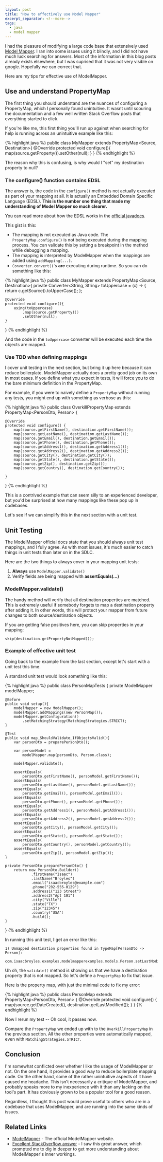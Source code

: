```yaml
---
layout: post
title: "How to effectively use Model Mapper"
excerpt_separator: <!--more-->
tags:
  - java
  - model mapper
---
```


I had the pleasure of modifying a large code base that extensively used [Model Mapper](http://modelmapper.org/). I ran into some issues using it blindly, and I did not have much luck searching for answers. Most of the information in this blog posts already exists elsewhere, but I was suprised that it was not very visible on google. Hopefully we can correct that.

Here are my tips for effective use of ModelMapper.

<!--more-->

## Use and understand PropertyMap

The first thing you should understand are the nuances of configuring a PropertyMap, which I personally found unintuitive. It wasnt until scouring the documentation and a few well written Stack Overflow posts that everything started to click.

If you're like me, this first thing you'll run up against when searching for help is running across an unintuitive example like this:

{% highlight java %}
public class MyMapper extends PropertyMap<Source, Destination>{
    @Override
    protected void configure(){
        map(source.getProperty()).setOther(null);
    }
}
{% endhighlight %}

The reason why this is confusing, is why would I "set" my destination property to null? 

### The configure() function contains EDSL

The answer is, the code in the `configure()` method is not actually executed as part of your mapping at all. It is actually an Embedded Domain Specific Language (EDSL). **This is the number one thing that made my understanding of Model Mapper so much clearer.**

You can read more about how the EDSL works in the [official javadocs](http://modelmapper.org/javadoc/org/modelmapper/PropertyMap.html).

This gist is this:

* The mapping is not executed as Java code. The `PropertyMap.configure()` is not being executed during the mapping process. You can validate this by setting a breakpoint in the method while debugging a mapping.
* The mapping is interpreted by ModelMapper when the mappings are added using `addMapping(...)`.
* `Converter.convert()`'s **are** executing during runtime. So you can do something like this:

{% highlight java %}
public class MyMapper extends PropertyMap<Source, Destination>{
    private Converter<String, String> toUppercase = (c) -> {
        return c.getSource().toUpperCase();
    };

    @Override
    protected void configure(){
        using(toUppercase)
            .map(source.getProperty())
            .setOther(null);
    }
}
{% endhighlight %}

And the code in the `toUppercase` converter will be executed each time the objects are mapped.

### Use TDD when defining mappings

I cover unit testing in the next section, but bring it up here because it can reduce boilerplate. ModelMapper actually does a pretty good job on its own in most cases. If you define what you expect in tests, it will force you to do the bare minimum definition in the PropertyMap.

For example, if you were to naively define a `PropertyMap` without running any tests, you might end up with something as verbose as this:

{% highlight java %}
public class OverkillPropertyMap 
        extends PropertyMap<PersonDto, Person> {

    @Override
    protected void configure() {
        map(source.getFirstName(), destination.getFirstName());
        map(source.getLastName(), destination.getLastName());
        map(source.getEmail(), destination.getEmail());
        map(source.getPhone(), destination.getPhone());
        map(source.getAddress1(), destination.getAddress1());
        map(source.getAddress2(), destination.getAddress2());
        map(source.getCity(), destination.getCity());
        map(source.getState(), destination.getState());
        map(source.getZip(), destination.getZip());
        map(source.getCountry(), destination.getCountry());

    }
}
{% endhighlight %}

This is a contrived example that can seem silly to an experienced developer, but you'd be surprised at how many mappings like these pop up in codebases.

Let's see if we can simplify this in the next section with a unit test.

## Unit Testing

The ModelMapper official docs state that you should always unit test mappings, and I fully agree. As with most issues, it's much easier to catch things in unit tests than later on in the SDLC.

Here are the two things to always cover in your mapping unit tests:

1. **Always** use `ModelMapper.validate()`
2. Verify fields are being mapped with **assertEquals(...)**

### ModelMapper.validate()

The handy method will verify that all destination properties are matched. This is extremely useful if somebody forgets to map a destination property after adding it. In other words, this will protect your mapper from future changes to both source/destination objects.

If you are getting false positives here, you can skip properties in your mapping:

```
skip(destination.getPropertyNotMapped());
```

### Example of effective unit test

Going back to the example from the last section, except let's start with a unit test this time.

A standard unit test would look something like this:

{% highlight java %}
public class PersonMapTests {
    private ModelMapper modelMapper;

    @Before
    public void setup(){
        modelMapper = new ModelMapper();
        modelMapper.addMappings(new PersonMap());
        modelMapper.getConfiguration()
            .setMatchingStrategy(MatchingStrategies.STRICT);
    }

    @Test
    public void map_ShouldValidate_IfObjectsValid(){
        var personDto = preparePersonDto();

        var personModel = 
            modelMapper.map(personDto, Person.class);

        modelMapper.validate();

        assertEquals(
            personDto.getFirstName(), personModel.getFirstName());
        assertEquals(
            personDto.getLastName(), personModel.getLastName());
        assertEquals(
            personDto.getEmail(), personModel.getEmail());
        assertEquals(
            personDto.getPhone(), personModel.getPhone());
        assertEquals(
            personDto.getAddress1(), personModel.getAddress1());
        assertEquals(
            personDto.getAddress2(), personModel.getAddress2());
        assertEquals(
            personDto.getCity(), personModel.getCity());
        assertEquals(
            personDto.getState(), personModel.getState());
        assertEquals(
            personDto.getCountry(), personModel.getCountry());
        assertEquals(
            personDto.getZip(), personModel.getZip());
    }

    private PersonDto preparePersonDto() {
        return new PersonDto.Builder()
                .firstName("Isaac")
                .lastName("Broyles")
                .email("isaacbroyles@example.com")
                .phone("202-555-0129")
                .address1("123 Street")
                .address2("Apt 101")
                .city("Ville")
                .state("TX")
                .zip("12345")
                .country("USA")
                .build();
    }
}
{% endhighlight %}

In running this unit test, I get an error like this:

```
1) Unmapped destination properties found in TypeMap[PersonDto -> Person]:

com.isaacbroyles.examples.modelmapperexamples.models.Person.setLastModified()
```

Uh oh, the `validate()` method is showing us that we have a destination property that is not mapped. So let's define a `PropertyMap` to fix that issue.

Here is the property map, with just the minimal code to fix my error:

{% highlight java %}
public class PersonMap extends PropertyMap<PersonDto, Person> {
    @Override
    protected void configure() {
        map(source.getDateCreated(), 
            destination.getLastModified());
    }
}
{% endhighlight %}

Now I rerun my test -- Oh cool, it passes now.

Compare the `PropertyMap` we ended up with to the `OverkillPropertyMap` in the previous section. All the other properties were automatically mapped, even with `MatchingStrategies.STRICT`.

## Conclusion

I'm somewhat conflicted over whether I like the usage of ModelMapper or not. On the one hand, it provides a good way to reduce boilerplate mapping code. On the other hand, some of the rather unintuitive aspects of it have caused me headache. This isn't necessarily a critique of ModelMapper, and probably speaks more to my inexperience with it than any lacking on the tool's part. It has obviously grown to be a popular tool for a good reason.

Regardless, I thought this post would prove useful to others who are in a codebase that uses ModelMapper, and are running into the same kinds of issues.

## Related Links

* [ModelMapper](http://modelmapper.org/) - The official ModelMapper website. 
* [Excellent StackOverflow answer](https://stackoverflow.com/a/44534173) - I saw this great answer, which prompted me to dig in deeper to get more understanding about ModelMapper's inner workings.